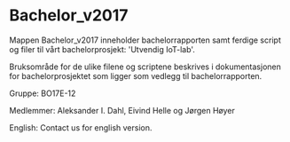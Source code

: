 # Bachelor_v2017

Mappen Bachelor_v2017 inneholder bachelorrapporten samt ferdige script og filer til vårt bachelorprosjekt: 'Utvendig IoT-lab'.

Bruksområde for de ulike filene og scriptene beskrives i dokumentasjonen for bachelorprosjektet som ligger som vedlegg til bachelorrapporten.

Gruppe: BO17E-12 

Medlemmer: Aleksander I. Dahl, Eivind Helle og Jørgen Høyer

English:
Contact us for english version.

